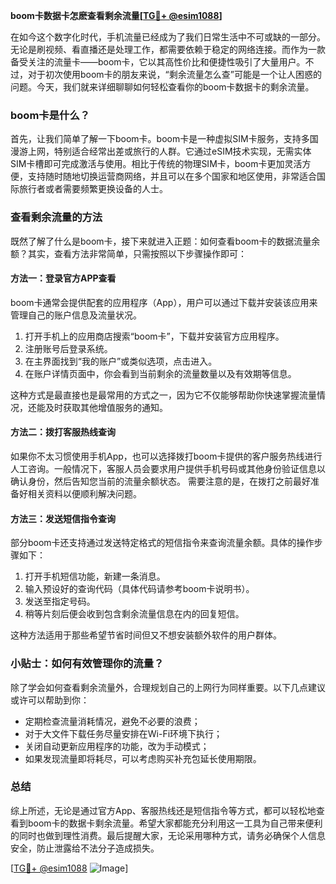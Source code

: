 **boom卡数据卡怎麽查看剩余流量[[TG💪+ @esim1088](https://t.me/s/esim1088)]**

在如今这个数字化时代，手机流量已经成为了我们日常生活中不可或缺的一部分。无论是刷视频、看直播还是处理工作，都需要依赖于稳定的网络连接。而作为一款备受关注的流量卡——boom卡，它以其高性价比和便捷性吸引了大量用户。不过，对于初次使用boom卡的朋友来说，“剩余流量怎么查”可能是一个让人困惑的问题。今天，我们就来详细聊聊如何轻松查看你的boom卡数据卡的剩余流量。

### boom卡是什么？

首先，让我们简单了解一下boom卡。boom卡是一种虚拟SIM卡服务，支持多国漫游上网，特别适合经常出差或旅行的人群。它通过eSIM技术实现，无需实体SIM卡槽即可完成激活与使用。相比于传统的物理SIM卡，boom卡更加灵活方便，支持随时随地切换运营商网络，并且可以在多个国家和地区使用，非常适合国际旅行者或者需要频繁更换设备的人士。

### 查看剩余流量的方法

既然了解了什么是boom卡，接下来就进入正题：如何查看boom卡的数据流量余额？其实，查看方法非常简单，只需按照以下步骤操作即可：

#### 方法一：登录官方APP查看
boom卡通常会提供配套的应用程序（App），用户可以通过下载并安装该应用来管理自己的账户信息及流量状况。
1. 打开手机上的应用商店搜索“boom卡”，下载并安装官方应用程序。
2. 注册账号后登录系统。
3. 在主界面找到“我的账户”或类似选项，点击进入。
4. 在账户详情页面中，你会看到当前剩余的流量数量以及有效期等信息。

这种方式是最直接也是最常用的方式之一，因为它不仅能够帮助你快速掌握流量情况，还能及时获取其他增值服务的通知。

#### 方法二：拨打客服热线查询
如果你不太习惯使用手机App，也可以选择拨打boom卡提供的客户服务热线进行人工咨询。一般情况下，客服人员会要求用户提供手机号码或其他身份验证信息以确认身份，然后告知您当前的流量余额状态。
需要注意的是，在拨打之前最好准备好相关资料以便顺利解决问题。

#### 方法三：发送短信指令查询
部分boom卡还支持通过发送特定格式的短信指令来查询流量余额。具体的操作步骤如下：
1. 打开手机短信功能，新建一条消息。
2. 输入预设好的查询代码（具体代码请参考boom卡说明书）。
3. 发送至指定号码。
4. 稍等片刻后便会收到包含剩余流量信息在内的回复短信。

这种方法适用于那些希望节省时间但又不想安装额外软件的用户群体。

### 小贴士：如何有效管理你的流量？
除了学会如何查看剩余流量外，合理规划自己的上网行为同样重要。以下几点建议或许可以帮助到你：
- 定期检查流量消耗情况，避免不必要的浪费；
- 对于大文件下载任务尽量安排在Wi-Fi环境下执行；
- 关闭自动更新应用程序的功能，改为手动模式；
- 如果发现流量即将耗尽，可以考虑购买补充包延长使用期限。

### 总结
综上所述，无论是通过官方App、客服热线还是短信指令等方式，都可以轻松地查看到boom卡的数据卡剩余流量。希望大家都能充分利用这一工具为自己带来便利的同时也做到理性消费。最后提醒大家，无论采用哪种方式，请务必确保个人信息安全，防止泄露给不法分子造成损失。

[[TG💪+ @esim1088](https://t.me/s/esim1088) ![Image](https://i.postimg.cc/4NQfJmqS/Snipaste-2025-05-13-00-14-12.png)]